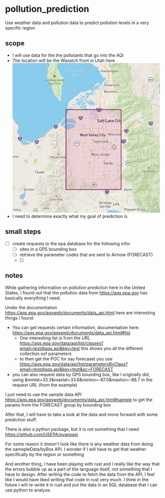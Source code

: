 # pollution_prediction
Use weather data and pollution data to predict pollution levels in a very specific region

## scope
- I will use data for the the pollutants that go into the AQI
- The location will be the Wasatch front in Utah here ![here](https://github.com/bpnordin/pollution_prediction/blob/main/area_map.png)
- I need to determine exactly what my goal of prediction is


## small steps
- [ ] create requests to the epa database for the following infor
    - [ ] sites in a GPS bounding box
    - [ ] retrieve the parameter codes that are sent to Airnow (FORECAST)
    - [ ] 

## notes
While gathering information on pollution prediction here in the United States, I 
found out that the pollution data from https://aqs.epa.gov has basically everything
I need. 

Under the documentation https://aqs.epa.gov/aqsweb/documents/data_api.html here
are interesting things I found:
- You can get requests certain information, documentation here: https://aqs.epa.gov/aqsweb/documents/data_api.html#list
    - One interesting list is from the URL https://aqs.epa.gov/data/api/list/classes?email=test@aqs.api&key=test
    this shows you all the different collection sof parameters
    - to then get the POC for say forecaset you use https://aqs.epa.gov/data/api/list/parametersByClass?email=test@aqs.api&key=test&pc=FORECAST
- you can also request data by GPS bounding box, like I originally did, using 
&minlat=33.3&maxlat=33.6&minlon=-87.0&maxlon=-86.7 in the request URL (from the example)

I just need to use the sample data API https://aqs.epa.gov/aqsweb/documents/data_api.html#sample
to get the params from the FORECAST group by bounding box

After that, I will have to take a look at the data and move forward with some prediction 
stuff. 

There is also a python package, but it is not something that I need https://github.com/USEPA/pyaqsapi

For some reason it doesn't look like there is any weather data from doing the samepleData/byBox API.
I wonder if I will have to get that weather specifically by the region or something

And another thing, I have been playing with rust and I really like the way that the errors
bubble up as a part of the language itself, not something that I have to design. 
After writing the code to fetch the data from the API, I feel like I would have liked 
writing that code in rust very much. I think in the future I will re-write it in rust
and put the data in an SQL database that I can use python to analyze.
